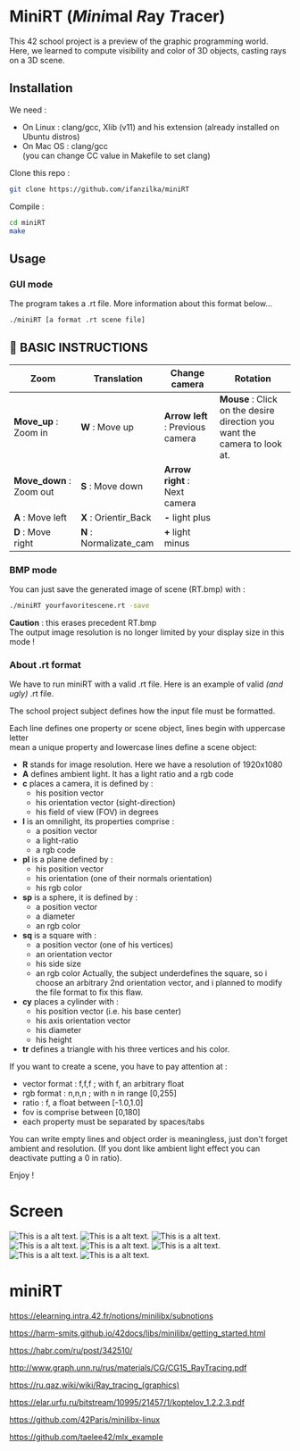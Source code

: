 # MiniRT (*Mini*mal *R*ay *T*racer)

This 42 school project is a preview of the graphic programming world.  
Here, we learned to compute visibility and color of 3D objects, casting rays
on a 3D scene.



## Installation

We need :
* On Linux : clang/gcc, Xlib (v11) and his extension (already installed on Ubuntu distros)
* On Mac OS : clang/gcc  
(you can change CC value in Makefile to set clang)  

Clone this repo :  
```bash
git clone https://github.com/ifanzilka/miniRT
```

Compile :
```bash
cd miniRT
make
```

## Usage

### GUI mode

The program takes a .rt file. More information about this format below...  
```bash
./miniRT [a format .rt scene file]
```
## :wrench: BASIC INSTRUCTIONS

Zoom | Translation | Change camera | Rotation
--- | --- | --- | ---
**Move_up** : Zoom in | **W** : Move up | **Arrow left** : Previous camera | **Mouse** : Click on the desire direction you want the camera to look at. 
**Move_down** : Zoom out | **S** : Move down | **Arrow right** : Next camera
 | **A** : Move left  |**X** : Orientir_Back 	|**-** light plus
 | **D** : Move right |**N** : Normalizate_cam 	|**+** light minus
### BMP mode

You can just save the generated image of scene (RT.bmp) with :  
```bash
./miniRT yourfavoritescene.rt -save
```
**Caution** : this erases precedent RT.bmp  
The output image resolution is no longer limited by your display size in this mode !

### About .rt format

We have to run miniRT with a valid .rt file. Here is an example of valid *(and ugly)* .rt file.  

The school project subject defines how the input file must be formatted.

Each line defines one property or scene object, lines begin with uppercase letter  
mean a unique property and lowercase lines define a scene object:  
- **R** stands for image resolution. Here we have a resolution of 1920x1080
- **A** defines ambient light. It has a light ratio and a rgb code
- **c** places a camera, it is defined by :
	- his position vector
	- his orientation vector (sight-direction)
	- his field of view (FOV) in degrees
- **l** is an omnilight, its properties comprise :
	- a position vector
	- a light-ratio
	- a rgb code
- **pl** is a plane defined by :
	- his position vector
	- his orientation (one of their normals orientation)
	- his rgb color
- **sp** is a sphere, it is defined by :
	- a position vector
	- a diameter
	- an rgb color
- **sq** is a square with :
	- a position vector (one of his vertices)
	- an orientation vector
	- his side size
	- an rgb color
Actually, the subject underdefines the square, so i choose an arbitrary 2nd orientation vector,
and i planned to modify the file format to fix this flaw.
- **cy** places a cylinder with :
	- his position vector (i.e. his base center)
	- his axis orientation vector
	- his diameter
	- his height
- **tr** defines a triangle with his three vertices and his color.

If you want to create a scene, you have to pay attention at :
- vector format : f,f,f ; with f, an arbitrary float 
- rgb format : n,n,n ; with n in range [0,255]
- ratio : f, a float between [-1.0,1.0]
- fov is comprise between [0,180]
- each property must be separated by spaces/tabs

You can write empty lines and object order is meaningless, just don't forget
ambient and resolution. (If you dont like ambient light effect you can deactivate putting a 0 in ratio).

Enjoy !  



# Screen
![This is a alt text.](https://github.com/ifanzilka/miniRT/blob/main/miniRT/screen/1.png)
![This is a alt text.](https://github.com/ifanzilka/miniRT/blob/main/miniRT/screen/21.png)
![This is a alt text.](https://github.com/ifanzilka/miniRT/blob/main/miniRT/screen/21_2.png)
![This is a alt text.](https://github.com/ifanzilka/miniRT/blob/main/miniRT/screen/4.png)
![This is a alt text.](https://github.com/ifanzilka/miniRT/blob/main/miniRT/screen/all.png)
![This is a alt text.](https://github.com/ifanzilka/miniRT/blob/main/miniRT/screen/sciense1.png)
![This is a alt text.](https://github.com/ifanzilka/miniRT/blob/main/miniRT/screen/whitesphere.png)
![This is a alt text.](https://github.com/ifanzilka/miniRT/blob/main/miniRT/screen/wolf.png)



# miniRT

https://elearning.intra.42.fr/notions/minilibx/subnotions

https://harm-smits.github.io/42docs/libs/minilibx/getting_started.html

https://habr.com/ru/post/342510/

http://www.graph.unn.ru/rus/materials/CG/CG15_RayTracing.pdf

https://ru.qaz.wiki/wiki/Ray_tracing_(graphics)

https://elar.urfu.ru/bitstream/10995/21457/1/koptelov_1.2.2.3.pdf

https://github.com/42Paris/minilibx-linux

https://github.com/taelee42/mlx_example
